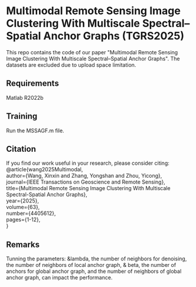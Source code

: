 # Multimodal Remote Sensing Image Clustering With Multiscale Spectral–Spatial Anchor Graphs (TGRS2025)
This repo contains the code of our paper "Multimodal Remote Sensing Image Clustering With Multiscale Spectral–Spatial Anchor Graphs". The datasets are excluded due to upload space limitation.

## Requirements
Matlab R2022b

## Training
Run the MSSAGF.m file.

## Citation
If you find our work useful in your research, please consider citing:   
@article{wang2025Multimodal,   
  author={Wang, Xinxin and Zhang, Yongshan and Zhou, Yicong},   
  journal={IEEE Transactions on Geoscience and Remote Sensing},    
  title={Multimodal Remote Sensing Image Clustering With Multiscale Spectral-Spatial Anchor Graphs},    
  year={2025},   
  volume={63},   
  number={4405612},   
  pages={1-12},   
}  

## Remarks
Tunning the parameters: &lambda, the number of neighbors for denoising, the number of neighbors of local anchor graph, & beta, the number of anchors for global anchor graph,  and the number of neighbors of global anchor graph, can impact the performance.

